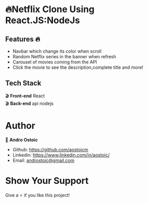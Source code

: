 # :fire:Netflix Clone Using React.JS:NodeJs

<!-- <img src="https://i.ibb.co/cw6xq4Z/image.png"/> -->

<!-- ### Try It Out : https://brave-wright-8cace2.netlify.app/ -->

## Features :fire:

- Navbar which change its color when scroll<br>
- Random Netflix series in the banner when refresh<br>
- Carousel of movies coming from the API<br>
- Click the movie to see the description,complete title and more!<br>

## Tech Stack

:clapper: **Front-end** React <br>
:clapper: **Back-end** api nodejs<br>

# Author

👤 **Andro Ostoic**

- Github: https://github.com/aostoicm
- Linkedin: https://www.linkedin.com/in/aostoic/
- Email: androstoic@gmail.com

# Show Your Support

Give a ⭐️ if you like this project!
